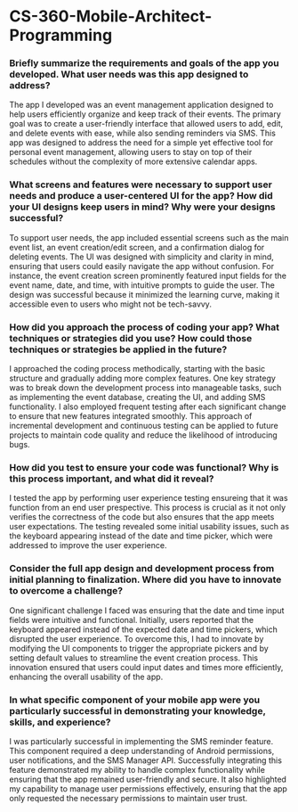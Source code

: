 # CS-360-Mobile-Architect-Programming

### Briefly summarize the requirements and goals of the app you developed. What user needs was this app designed to address?
The app I developed was an event management application designed to help users efficiently organize and keep track of their events. The primary goal was to create a user-friendly interface that allowed users to add, edit, and delete events with ease, while also sending reminders via SMS. This app was designed to address the need for a simple yet effective tool for personal event management, allowing users to stay on top of their schedules without the complexity of more extensive calendar apps.

### What screens and features were necessary to support user needs and produce a user-centered UI for the app? How did your UI designs keep users in mind? Why were your designs successful?
To support user needs, the app included essential screens such as the main event list, an event creation/edit screen, and a confirmation dialog for deleting events. The UI was designed with simplicity and clarity in mind, ensuring that users could easily navigate the app without confusion. For instance, the event creation screen prominently featured input fields for the event name, date, and time, with intuitive prompts to guide the user. The design was successful because it minimized the learning curve, making it accessible even to users who might not be tech-savvy.

### How did you approach the process of coding your app? What techniques or strategies did you use? How could those techniques or strategies be applied in the future?
I approached the coding process methodically, starting with the basic structure and gradually adding more complex features. One key strategy was to break down the development process into manageable tasks, such as implementing the event database, creating the UI, and adding SMS functionality. I also employed frequent testing after each significant change to ensure that new features integrated smoothly. This approach of incremental development and continuous testing can be applied to future projects to maintain code quality and reduce the likelihood of introducing bugs.

### How did you test to ensure your code was functional? Why is this process important, and what did it reveal?
I tested the app by performing user experience testing ensureing that it was function from an end user prespective. This process is crucial as it not only verifies the correctness of the code but also ensures that the app meets user expectations. The testing revealed some initial usability issues, such as the keyboard appearing instead of the date and time picker, which were addressed to improve the user experience.

### Consider the full app design and development process from initial planning to finalization. Where did you have to innovate to overcome a challenge?
One significant challenge I faced was ensuring that the date and time input fields were intuitive and functional. Initially, users reported that the keyboard appeared instead of the expected date and time pickers, which disrupted the user experience. To overcome this, I had to innovate by modifying the UI components to trigger the appropriate pickers and by setting default values to streamline the event creation process. This innovation ensured that users could input dates and times more efficiently, enhancing the overall usability of the app.

### In what specific component of your mobile app were you particularly successful in demonstrating your knowledge, skills, and experience?
I was particularly successful in implementing the SMS reminder feature. This component required a deep understanding of Android permissions, user notifications, and the SMS Manager API. Successfully integrating this feature demonstrated my ability to handle complex functionality while ensuring that the app remained user-friendly and secure. It also highlighted my capability to manage user permissions effectively, ensuring that the app only requested the necessary permissions to maintain user trust.

